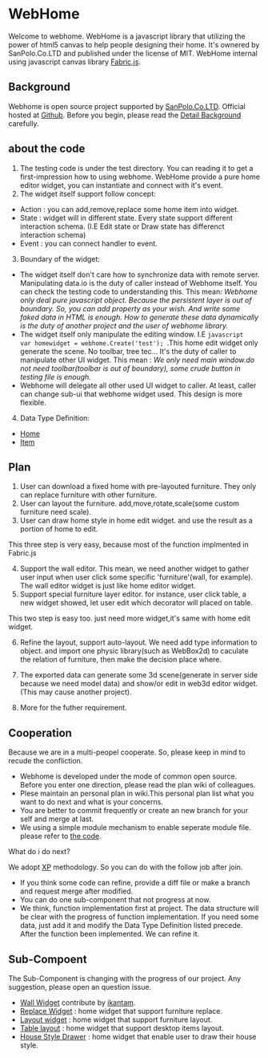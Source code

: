WebHome
=======

  Welcome to webhome. WebHome is a javascript library that utilizing the power of html5 canvas to help people designing their home. It's ownered by SanPolo.Co.LTD and published under the license of MIT. WebHome internal using javascript canvas library [Fabric.js](http://fabricjs.com/).

Background
----------

 Webhome is open source project supported by [SanPolo.Co.LTD](http://www.spolo.org). Official hosted at [Github](https://github.com/masol/webhome). 
 Before you begin, please read the [Detail Background](../../wiki/Background) carefully.
 

about the code
--------------

1. The testing code is under the test directory. You can reading it to get a first-impression how to using webhome. WebHome provide a pure home editor widget, you can instantiate and connect with it's event.
2. The widget itself support follow concept:
  * Action : you can add,remove,replace some home item into widget.
  * State : widget will in different state. Every state support different interaction schema. (I.E Edit state or Draw state has differenct interaction schema)
  * Event : you can connect handler to event.
3. Boundary of the widget:
  * The widget itself don't care how to synchronize data with remote server. Manipulating data.io is the duty of caller instead of Webhome itself. You can check the testing code to understanding this. This mean: _Webhome only deal pure javascript object. Because the persistent layer is out of boundary. So, you can add property as your wish. And write some faked data in HTML is enough. How to generate these data dynamically is the duty of another project and the user of webhome library._
  * The widget itself only manipulate the editing window. I.E ```javascript  var homewidget = webhome.Create('test'); ```.This home edit widget only generate the scene. No toolbar, tree tec... It's the duty of caller to manipulate other UI widget. This mean : _We only need main window.do not need toolbar(toolbar is out of boundary), some crude button in testing file is enough._
  * Webhome will delegate all other used UI widget to caller. At least, caller can change sub-ui that webhome widget used. This design is more flexible. 
4. Data Type Definition:
  * [Home](home.dtd.md)
  * [Item](item.dtd.md)
  
Plan
----

1. User can download a fixed home with pre-layouted furniture. They only can replace furniture with other furniture.
2. User can layout the furniture. add,move,rotate,scale(some custom furniture need scale).
3. User can draw home style in home edit widget. and use the result as a portion of home to edit.

This three step is very easy, because most of the function implmented in Fabric.js

4. Support the wall editor. This mean, we need another widget to gather user input when user click some specific 'furniture'(wall, for example). The wall editor widget is just like home editor widget.
5. Support special furniture layer editor. for instance, user click table, a new widget showed, let user edit which decorator will placed on table.

This two step is easy too. just need more widget,it's same with home edit widget.

6. Refine the layout, support auto-layout. We need add type information to object. and import one physic library(such as WebBox2d) to caculate the relation of furniture, then make the decision place where.
7. The exported data can generate some 3d scene(generate in server side because we need model data) and show/or edit in web3d editor widget. (This may cause another project).

8. More for the futher requirement.


Cooperation
-----------

Because we are in a multi-peopel cooperate. So, please keep in mind to recude the confliction.
* Webhome is developed under the mode of common open source. Before you enter one direction, please read the plan wiki of colleagues.
* Plese maintain an personal plan in wiki.This personal plan list what you want to do next and what is your concerns.
* You are better to commit frequently or create an new branch for your self and merge at last.
* We using a simple module mechanism to enable seperate module file. please refer to [the code](src/webhome.js#L29).

What do i do next?

We adopt [XP](http://en.wikipedia.org/wiki/Extreme_programming) methodology. So you can do with the follow job after join.

* If you think some code can refine, provide a diff file or make a branch and request merge after modified.
* You can do one sub-component that not progress at now.
* We think, function implementation first at project. The data structure will be clear with the progress of function implementation. If you need some data, just add it and modify the Data Type Definition listed precede. After the function been implemented. We can refine it.

Sub-Compoent
------------

The Sub-Component is changing with the progress of our project. Any suggestion, please open an question issue.

* [Wall Widget](../../wiki/Wall-editor) contribute by [ikantam](https://github.com/ikantam).
* [Replace Widget](../../wiki/Replace-editor) : home widget that support furniture replace.
* [Layout widget](../../wiki/Replace-editor) : home widget that support furniture layout.
* [Table layout](../../wiki/Replace-editor) : home widget that support desktop items layout.
* [House Style Drawer](../../wiki/Replace-editor) : home widget that enable user to draw their house style.
